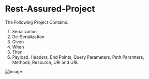 # Rest-Assured-Project

The Following Project Contains:
1. Serialization
2. De-Serialization
3. Given
4. When
5. Then
6. Payload, Headers, End Points, Query Parameters, Path Paramters, Methods, Resource, URI and URL

![image](https://github.com/user-attachments/assets/06fac437-fd77-4beb-8f36-b1cfb64b7543)
